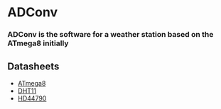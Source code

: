 # ADConv

### ADConv is the software for a weather station based on the ATmega8 initially

## Datasheets

* [ATmega8](http://www.atmel.com/images/atmel-2486-8-bit-avr-microcontroller-atmega8_l_datasheet.pdf)
* [DHT11](https://akizukidenshi.com/download/ds/aosong/DHT11.pdf)
* [HD44790](https://www.sparkfun.com/datasheets/LCD/HD44780.pdf)
